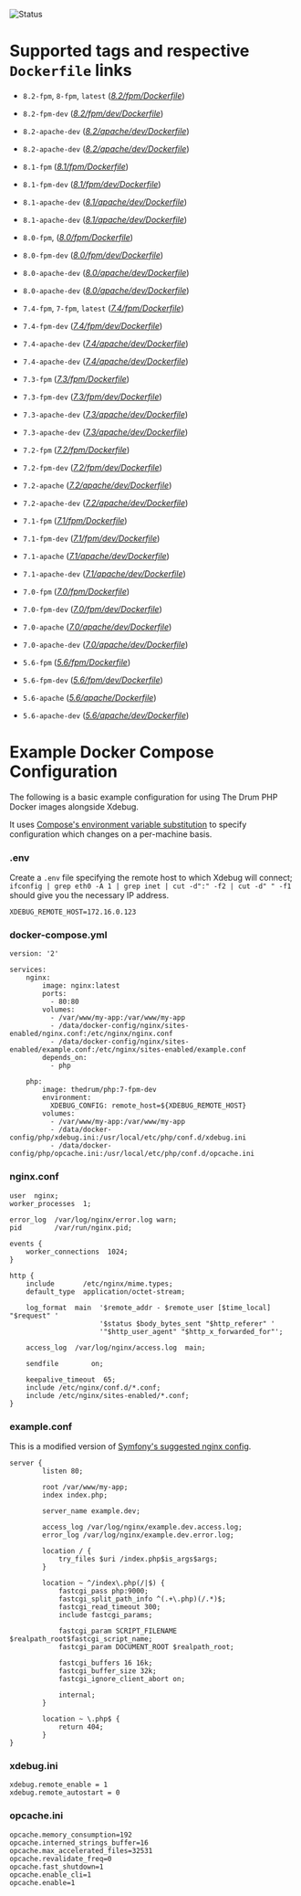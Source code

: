 ![Status](https://github.com/idlemoments/docker-php/actions/workflows/ci.yml/badge.svg)

# Supported tags and respective `Dockerfile` links

 - `8.2-fpm`, `8-fpm`, `latest` (*[8.2/fpm/Dockerfile](https://github.com/idlemoments/docker-php/blob/master/8.2/fpm/Dockerfile)*)

 - `8.2-fpm-dev` (*[8.2/fpm/dev/Dockerfile](https://github.com/idlemoments/docker-php/blob/master/8.2/fpm/dev/Dockerfile)*)
 - `8.2-apache-dev` (*[8.2/apache/dev/Dockerfile](https://github.com/idlemoments/docker-php/blob/master/8.2/apache/Dockerfile)*)
 - `8.2-apache-dev` (*[8.2/apache/dev/Dockerfile](https://github.com/idlemoments/docker-php/blob/master/8.2/apache/dev/Dockerfile)*)

 - `8.1-fpm` (*[8.1/fpm/Dockerfile](https://github.com/idlemoments/docker-php/blob/master/8.1/fpm/Dockerfile)*)
 - `8.1-fpm-dev` (*[8.1/fpm/dev/Dockerfile](https://github.com/idlemoments/docker-php/blob/master/8.1/fpm/dev/Dockerfile)*)
 - `8.1-apache-dev` (*[8.1/apache/dev/Dockerfile](https://github.com/idlemoments/docker-php/blob/master/8.1/apache/Dockerfile)*)
 - `8.1-apache-dev` (*[8.1/apache/dev/Dockerfile](https://github.com/idlemoments/docker-php/blob/master/8.1/apache/dev/Dockerfile)*)

 - `8.0-fpm`, (*[8.0/fpm/Dockerfile](https://github.com/idlemoments/docker-php/blob/master/8.0/fpm/Dockerfile)*)
 - `8.0-fpm-dev` (*[8.0/fpm/dev/Dockerfile](https://github.com/idlemoments/docker-php/blob/master/8.0/fpm/dev/Dockerfile)*)
 - `8.0-apache-dev` (*[8.0/apache/dev/Dockerfile](https://github.com/idlemoments/docker-php/blob/master/8.0/apache/Dockerfile)*)
 - `8.0-apache-dev` (*[8.0/apache/dev/Dockerfile](https://github.com/idlemoments/docker-php/blob/master/8.0/apache/dev/Dockerfile)*)

 - `7.4-fpm`, `7-fpm`, `latest` (*[7.4/fpm/Dockerfile](https://github.com/idlemoments/docker-php/blob/master/7.4/fpm/Dockerfile)*)
 
 - `7.4-fpm-dev` (*[7.4/fpm/dev/Dockerfile](https://github.com/idlemoments/docker-php/blob/master/7.4/fpm/dev/Dockerfile)*)
 - `7.4-apache-dev` (*[7.4/apache/dev/Dockerfile](https://github.com/idlemoments/docker-php/blob/master/7.4/apache/Dockerfile)*)
 - `7.4-apache-dev` (*[7.4/apache/dev/Dockerfile](https://github.com/idlemoments/docker-php/blob/master/7.4/apache/dev/Dockerfile)*)

 - `7.3-fpm` (*[7.3/fpm/Dockerfile](https://github.com/idlemoments/docker-php/blob/master/7.3/fpm/Dockerfile)*)
 - `7.3-fpm-dev` (*[7.3/fpm/dev/Dockerfile](https://github.com/idlemoments/docker-php/blob/master/7.3/fpm/dev/Dockerfile)*)
 - `7.3-apache-dev` (*[7.3/apache/dev/Dockerfile](https://github.com/idlemoments/docker-php/blob/master/7.3/apache/Dockerfile)*)
 - `7.3-apache-dev` (*[7.3/apache/dev/Dockerfile](https://github.com/idlemoments/docker-php/blob/master/7.3/apache/dev/Dockerfile)*)

 - `7.2-fpm` (*[7.2/fpm/Dockerfile](https://github.com/idlemoments/docker-php/blob/master/7.2/fpm/Dockerfile)*)
 - `7.2-fpm-dev` (*[7.2/fpm/dev/Dockerfile](https://github.com/idlemoments/docker-php/blob/master/7.2/fpm/dev/Dockerfile)*)
 - `7.2-apache` (*[7.2/apache/dev/Dockerfile](https://github.com/idlemoments/docker-php/blob/master/7.2/apache/Dockerfile)*)
 - `7.2-apache-dev` (*[7.2/apache/dev/Dockerfile](https://github.com/idlemoments/docker-php/blob/master/7.2/apache/dev/Dockerfile)*)

 - `7.1-fpm` (*[7.1/fpm/Dockerfile](https://github.com/idlemoments/docker-php/blob/master/7.1/fpm/Dockerfile)*)
 - `7.1-fpm-dev` (*[7.1/fpm/dev/Dockerfile](https://github.com/idlemoments/docker-php/blob/master/7.1/fpm/dev/Dockerfile)*)
 - `7.1-apache` (*[7.1/apache/dev/Dockerfile](https://github.com/idlemoments/docker-php/blob/master/7.1/apache/Dockerfile)*)
 - `7.1-apache-dev` (*[7.1/apache/dev/Dockerfile](https://github.com/idlemoments/docker-php/blob/master/7.1/apache/dev/Dockerfile)*)

 - `7.0-fpm` (*[7.0/fpm/Dockerfile](https://github.com/idlemoments/docker-php/blob/master/7.0/fpm/Dockerfile)*)
 - `7.0-fpm-dev` (*[7.0/fpm/dev/Dockerfile](https://github.com/idlemoments/docker-php/blob/master/7.0/fpm/dev/Dockerfile)*)
 - `7.0-apache` (*[7.0/apache/dev/Dockerfile](https://github.com/idlemoments/docker-php/blob/master/7.0/apache/Dockerfile)*)
 - `7.0-apache-dev` (*[7.0/apache/dev/Dockerfile](https://github.com/idlemoments/docker-php/blob/master/7.0/apache/dev/Dockerfile)*)

 - `5.6-fpm` (*[5.6/fpm/Dockerfile](https://github.com/idlemoments/docker-php/blob/master/5.6/fpm/Dockerfile)*)
 - `5.6-fpm-dev` (*[5.6/fpm/dev/Dockerfile](https://github.com/idlemoments/docker-php/blob/master/5.6/fpm/dev/Dockerfile)*)
 - `5.6-apache` (*[5.6/apache/Dockerfile](https://github.com/idlemoments/docker-php/blob/master/5.6/apache/Dockerfile)*)
 - `5.6-apache-dev` (*[5.6/apache/dev/Dockerfile](https://github.com/idlemoments/docker-php/blob/master/5.6/apache/dev/Dockerfile)*)
 

# Example Docker Compose Configuration

The following is a basic example configuration for using The Drum PHP Docker images alongside Xdebug.

It uses [Compose's environment variable substitution](https://docs.docker.com/compose/environment-variables/)
to specify configuration which changes on a per-machine basis.

### .env

Create a `.env` file specifying the remote host to which Xdebug will connect;
`ifconfig | grep eth0 -A 1 | grep inet | cut -d":" -f2 | cut -d" " -f1`
should give you the necessary IP address.

```
XDEBUG_REMOTE_HOST=172.16.0.123
```

### docker-compose.yml

```
version: '2'

services:
    nginx:
        image: nginx:latest
        ports:
          - 80:80
        volumes:
          - /var/www/my-app:/var/www/my-app
          - /data/docker-config/nginx/sites-enabled/nginx.conf:/etc/nginx/nginx.conf
          - /data/docker-config/nginx/sites-enabled/example.conf:/etc/nginx/sites-enabled/example.conf
        depends_on:
          - php

    php:
        image: thedrum/php:7-fpm-dev
        environment:
          XDEBUG_CONFIG: remote_host=${XDEBUG_REMOTE_HOST}
        volumes:
          - /var/www/my-app:/var/www/my-app
          - /data/docker-config/php/xdebug.ini:/usr/local/etc/php/conf.d/xdebug.ini
          - /data/docker-config/php/opcache.ini:/usr/local/etc/php/conf.d/opcache.ini
```

### nginx.conf

```
user  nginx;
worker_processes  1;

error_log  /var/log/nginx/error.log warn;
pid        /var/run/nginx.pid;

events {
    worker_connections  1024;
}

http {
    include       /etc/nginx/mime.types;
    default_type  application/octet-stream;

    log_format  main  '$remote_addr - $remote_user [$time_local] "$request" '
                      '$status $body_bytes_sent "$http_referer" '
                      '"$http_user_agent" "$http_x_forwarded_for"';

    access_log  /var/log/nginx/access.log  main;

    sendfile        on;

    keepalive_timeout  65;
    include /etc/nginx/conf.d/*.conf;
    include /etc/nginx/sites-enabled/*.conf;
}
```

### example.conf

This is a modified version of [Symfony's suggested nginx config](http://symfony.com/doc/current/setup/web_server_configuration.html#nginx).

```
server {
        listen 80;

        root /var/www/my-app;
        index index.php;

        server_name example.dev;

        access_log /var/log/nginx/example.dev.access.log;
        error_log /var/log/nginx/example.dev.error.log;

        location / {
            try_files $uri /index.php$is_args$args;
        }

        location ~ ^/index\.php(/|$) {
            fastcgi_pass php:9000;
            fastcgi_split_path_info ^(.+\.php)(/.*)$;
            fastcgi_read_timeout 300;
            include fastcgi_params;

            fastcgi_param SCRIPT_FILENAME $realpath_root$fastcgi_script_name;
            fastcgi_param DOCUMENT_ROOT $realpath_root;

            fastcgi_buffers 16 16k;
            fastcgi_buffer_size 32k;
            fastcgi_ignore_client_abort on;

            internal;
        }

        location ~ \.php$ {
            return 404;
        }
}

```

### xdebug.ini

```
xdebug.remote_enable = 1
xdebug.remote_autostart = 0
```

### opcache.ini

```
opcache.memory_consumption=192
opcache.interned_strings_buffer=16
opcache.max_accelerated_files=32531
opcache.revalidate_freq=0
opcache.fast_shutdown=1
opcache.enable_cli=1
opcache.enable=1
```
 
